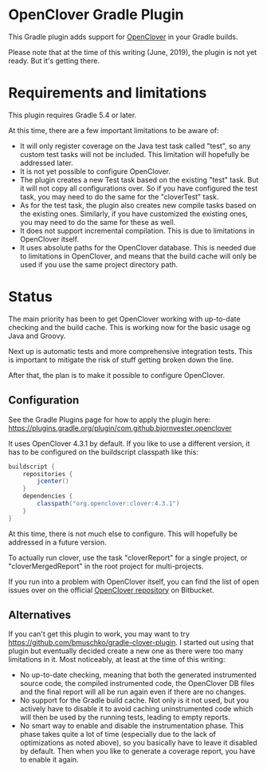 # OpenClover Gradle Plugin
This Gradle plugin adds support for [OpenClover](https://openclover.org/) in your Gradle builds.

Please note that at the time of this writing (June, 2019), the plugin is not yet ready. But it's getting there.

# Requirements and limitations
This plugin requires Gradle 5.4 or later.

At this time, there are a few important limitations to be aware of:
* It will only register coverage on the Java test task called "test", so any custom test tasks will not be included. This limitation will hopefully be addressed later.
* It is not yet possible to configure OpenClover.
* The plugin creates a new Test task based on the existing "test" task. But it will not copy all configurations over. So if you have configured the test task, you may need to do the same for the "cloverTest" task. 
* As for the test task, the plugin also creates new compile tasks based on the existing ones. Similarly, if you have customized the existing ones, you may need to do the same for these as well.
* It does not support incremental compilation. This is due to limitations in OpenClover itself.
* It uses absolute paths for the OpenClover database. This is needed due to limitations in OpenClover, and means that the build cache will only be used if you use the same project directory path.

# Status
The main priority has been to get OpenClover working with up-to-date checking and the build cache. This is working now for the basic usage og Java and Groovy.

Next up is automatic tests and more comprehensive integration tests. This is important to mitigate the risk of stuff getting broken down the line.

After that, the plan is to make it possible to configure OpenClover. 

## Configuration
See the Gradle Plugins page for how to apply the plugin here: https://plugins.gradle.org/plugin/com.github.bjornvester.openclover

It uses OpenClover 4.3.1 by default. If you like to use a different version, it has to be configured on the buildscript classpath like this:

```groovy
buildscript {
    repositories {
        jcenter()
    }
    dependencies {
        classpath("org.openclover:clover:4.3.1")
    }
}
```

At this time, there is not much else to configure. This will hopefully be addressed in a future version.

To actually run clover, use the task "cloverReport" for a single project, or "cloverMergedReport" in the root project for multi-projects.  

If you run into a problem with OpenClover itself, you can find the list of open issues over on the official [OpenClover repository](https://bitbucket.org/openclover/clover/issues) on Bitbucket. 

## Alternatives
If you can't get this plugin to work, you may want to try https://github.com/bmuschko/gradle-clover-plugin.
I started out using that plugin but eventually decided create a new one as there were too many limitations in it.
Most noticeably, at least at the time of this writing:
* No up-to-date checking, meaning that both the generated instrumented source code, the compiled instrumented code, the OpenClover DB files and the final report will all be run again even if there are no changes.
* No support for the Gradle build cache. Not only is it not used, but you actively have to disable it to avoid caching uninstrumented code which will then be used by the running tests, leading to empty reports. 
* No smart way to enable and disable the instrumentation phase. This phase takes quite a lot of time (especially due to the lack of optimizations as noted above), so you basically have to leave it disabled by default. Then when you like to generate a coverage report, you have to enable it again.
